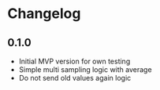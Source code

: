 # Changelog

## 0.1.0

 - Initial MVP version for own testing
 - Simple multi sampling logic with average
 - Do not send old values again logic
